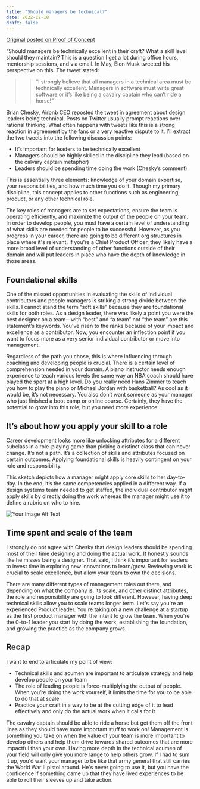 ```yaml
---
title: "Should managers be technical?"
date: 2022-12-18
draft: false
---
```


[Original posted on Proof of Concept](https://www.proofofconcept.pub/p/should-managers-be-technically-excellent)

“Should managers be technically excellent in their craft? What a skill level should they maintain? This is a question I get a lot during office hours, mentorship sessions, and via email. In May, Elon Musk tweeted his perspective on this. The tweet stated:

>> “I strongly believe that all managers in a technical area must be technically excellent. Managers in software must write great software or it’s like being a cavalry captain who can’t ride a horse!”

Brian Chesky, Airbnb CEO reposted the tweet in agreement about design leaders being technical. Posts on Twitter usually prompt reactions over rational thinking. What often happens with tweets like this is a strong reaction in agreement by the fans or a very reactive dispute to it. I’ll extract the two tweets into the following discussion points:

- It’s important for leaders to be technically excellent
- Managers should be highly skilled in the discipline they lead (based on the calvary captain metaphor)
- Leaders should be spending time doing the work (Chesky’s comment)

This is essentially three elements: knowledge of your domain expertise, your responsibilities, and how much time you do it. Though my primary discipline, this concept applies to other functions such as engineering, product, or any other technical role.

The key roles of managers are to set expectations, ensure the team is operating efficiently, and maximize the output of the people on your team. In order to develop people, you must have a certain level of understanding of what skills are needed for people to be successful. However, as you progress in your career, there are going to be different org structures in place where it's relevant. If you're a Chief Product Officer, they likely have a more broad level of understanding of other functions outside of their domain and will put leaders in place who have the depth of knowledge in those areas.

## Foundational skills
One of the missed opportunities in evaluating the skills of individual contributors and people managers is striking a strong divide between the skills. I cannot stand the term “soft skills” because they are foundational skills for both roles. As a design leader, there was likely a point you were the best designer on a team—with “best” and “a team” not “the team” are this statement’s keywords. You've risen to the ranks because of your impact and excellence as a contributor. Now, you encounter an inflection point if you want to focus more as a very senior individual contributor or move into management.

Regardless of the path you chose, this is where influencing through coaching and developing people is crucial. There is a certain level of comprehension needed in your domain. A piano instructor needs enough experience to teach various levels the same way an NBA coach should have played the sport at a high level. Do you really need Hans Zimmer to teach you how to play the piano or Michael Jordan with basketball? As cool as it would be, it’s not necessary. You also don’t want someone as your manager who just finished a boot camp or online course. Certainly, they have the potential to grow into this role, but you need more experience.

## It’s about how you apply your skill to a role
Career development looks more like unlocking attributes for a different subclass in a role-playing game than picking a distinct class that can never change. It’s not a path. It’s a collection of skills and attributes focused on certain outcomes. Applying foundational skills is heavily contingent on your role and responsibility.

This sketch depicts how a manager might apply core skills to her day-to-day. In the end, it’s the same competencies applied in a different way. If a design systems team needed to get staffed, the individual contributor might apply skills by directly doing the work whereas the manager might use it to define a rubric on who to hire.

![Your Image Alt Text](/images/2022/12/2022-12-18-img-cover.webp)


## Time spent and scale of the team
I strongly do not agree with Chesky that design leaders should be spending most of their time designing and doing the actual work. It honestly sounds like he misses being a designer. That said, I think it’s important for leaders to invest time in exploring new innovations to learn/grow. Reviewing work is crucial to scale excellence, but allow your team to own the decisions.

There are many different types of management roles out there, and depending on what the company is, its scale, and other distinct attributes, the role and responsibility are going to look different. However, having deep technical skills allow you to scale teams longer term. Let's say you're an experienced Product leader. You're taking on a new challenge at a startup as the first product manager with the intent to grow the team. When you're the 0-to-1 leader you start by doing the work, establishing the foundation, and growing the practice as the company grows.

## Recap
I want to end to articulate my point of view:

- Technical skills and acumen are important to articulate strategy and help develop people on your team
- The role of leading people is force-multiplying the output of people. When you’re doing the work yourself, it limits the time for you to be able to do that at scale
- Practice your craft in a way to be at the cutting edge of it to lead effectively and only do the actual work when it calls for it

The cavalry captain should be able to ride a horse but get them off the front lines as they should have more important stuff to work on! Management is something you take on when the value of your team is more important to develop others and help them drive towards shared outcomes that are more impactful than your own. Having more depth in the technical acumen of your field will only give you more range to help others grow. If I had to sum it up, you'd want your manager to be like that army general that still carries the World War II pistol around. He's never going to use it, but you have the confidence if something came up that they have lived experiences to be able to roll their sleeves up and take action.
